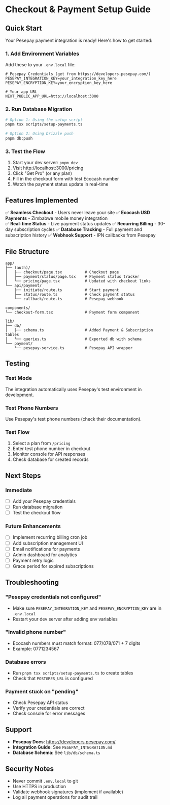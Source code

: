 # Checkout & Payment Setup Guide

## Quick Start

Your Pesepay payment integration is ready! Here's how to get started:

### 1. Add Environment Variables

Add these to your `.env.local` file:

```env
# Pesepay Credentials (get from https://developers.pesepay.com/)
PESEPAY_INTEGRATION_KEY=your_integration_key_here
PESEPAY_ENCRYPTION_KEY=your_encryption_key_here

# Your app URL
NEXT_PUBLIC_APP_URL=http://localhost:3000
```

### 2. Run Database Migration

```bash
# Option 1: Using the setup script
pnpm tsx scripts/setup-payments.ts

# Option 2: Using Drizzle push
pnpm db:push
```

### 3. Test the Flow

1. Start your dev server: `pnpm dev`
2. Visit http://localhost:3000/pricing
3. Click "Get Pro" (or any plan)
4. Fill in the checkout form with test Ecocash number
5. Watch the payment status update in real-time

## Features Implemented

✅ **Seamless Checkout** - Users never leave your site
✅ **Ecocash USD Payments** - Zimbabwe mobile money integration  
✅ **Real-time Status** - Live payment status updates
✅ **Recurring Billing** - 30-day subscription cycles
✅ **Database Tracking** - Full payment and subscription history
✅ **Webhook Support** - IPN callbacks from Pesepay

## File Structure

```
app/
├── (auth)/
│   ├── checkout/page.tsx          # Checkout page
│   ├── payment/status/page.tsx    # Payment status tracker
│   └── pricing/page.tsx           # Updated with checkout links
└── api/payment/
    ├── initiate/route.ts          # Start payment
    ├── status/route.ts            # Check payment status
    └── callback/route.ts          # Pesepay webhook

components/
└── checkout-form.tsx              # Payment form component

lib/
├── db/
│   ├── schema.ts                  # Added Payment & Subscription tables
│   └── queries.ts                 # Exported db with schema
└── payment/
    └── pesepay-service.ts         # Pesepay API wrapper
```

## Testing

### Test Mode

The integration automatically uses Pesepay's test environment in development.

### Test Phone Numbers

Use Pesepay's test phone numbers (check their documentation).

### Test Flow

1. Select a plan from `/pricing`
2. Enter test phone number in checkout
3. Monitor console for API responses
4. Check database for created records

## Next Steps

### Immediate

- [ ] Add your Pesepay credentials
- [ ] Run database migration
- [ ] Test the checkout flow

### Future Enhancements

- [ ] Implement recurring billing cron job
- [ ] Add subscription management UI
- [ ] Email notifications for payments
- [ ] Admin dashboard for analytics
- [ ] Payment retry logic
- [ ] Grace period for expired subscriptions

## Troubleshooting

### "Pesepay credentials not configured"

- Make sure `PESEPAY_INTEGRATION_KEY` and `PESEPAY_ENCRYPTION_KEY` are in `.env.local`
- Restart your dev server after adding env variables

### "Invalid phone number"

- Ecocash numbers must match format: 077/078/071 + 7 digits
- Example: 0771234567

### Database errors

- Run `pnpm tsx scripts/setup-payments.ts` to create tables
- Check that `POSTGRES_URL` is configured

### Payment stuck on "pending"

- Check Pesepay API status
- Verify your credentials are correct
- Check console for error messages

## Support

- **Pesepay Docs**: https://developers.pesepay.com/
- **Integration Guide**: See `PESEPAY_INTEGRATION.md`
- **Database Schema**: See `lib/db/schema.ts`

## Security Notes

- Never commit `.env.local` to git
- Use HTTPS in production
- Validate webhook signatures (implement if available)
- Log all payment operations for audit trail
